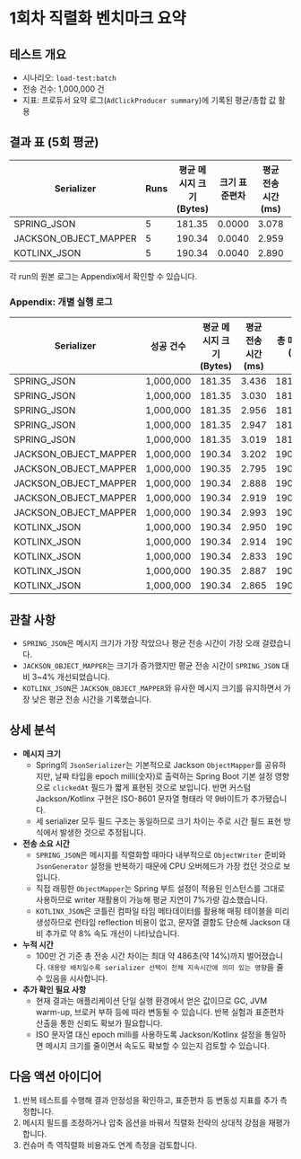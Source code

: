 # 1회차 직렬화 벤치마크 요약

## 테스트 개요
- 시나리오: `load-test:batch`
- 전송 건수: 1,000,000 건
- 지표: 프로듀서 요약 로그(`AdClickProducer summary`)에 기록된 평균/총합 값 활용

## 결과 표 (5회 평균)
| Serializer | Runs | 평균 메시지 크기 (Bytes) | 크기 표준편차 | 평균 전송 시간 (ms) | 전송시간 표준편차 |
| --- | --- | --- | --- | --- | --- |
| SPRING_JSON | 5 | 181.35 | 0.0000 | 3.078 | 0.182 |
| JACKSON_OBJECT_MAPPER | 5 | 190.34 | 0.0040 | 2.959 | 0.137 |
| KOTLINX_JSON | 5 | 190.34 | 0.0040 | 2.890 | 0.040 |

각 run의 원본 로그는 Appendix에서 확인할 수 있습니다.

### Appendix: 개별 실행 로그
| Serializer | 성공 건수 | 평균 메시지 크기 (Bytes) | 평균 전송 시간 (ms) | 총 메시지 크기 (Bytes) | 총 전송 시간 (ms) |
| --- | --- | --- | --- | --- | --- |
| SPRING_JSON | 1,000,000 | 181.35 | 3.436 | 181,347,890 | 3,436,416.307 |
| SPRING_JSON | 1,000,000 | 181.35 | 3.030 | 181,347,890 | 3,029,687.170 |
| SPRING_JSON | 1,000,000 | 181.35 | 2.956 | 181,347,890 | 2,956,009.903 |
| SPRING_JSON | 1,000,000 | 181.35 | 2.947 | 181,347,890 | 2,947,144.033 |
| SPRING_JSON | 1,000,000 | 181.35 | 3.019 | 181,347,890 | 3,018,893.744 |
| JACKSON_OBJECT_MAPPER | 1,000,000 | 190.34 | 3.202 | 190,344,849 | 3,201,744.897 |
| JACKSON_OBJECT_MAPPER | 1,000,000 | 190.35 | 2.795 | 190,345,034 | 2,794,933.224 |
| JACKSON_OBJECT_MAPPER | 1,000,000 | 190.34 | 2.888 | 190,344,880 | 2,888,144.269 |
| JACKSON_OBJECT_MAPPER | 1,000,000 | 190.34 | 2.919 | 190,344,970 | 2,919,462.359 |
| JACKSON_OBJECT_MAPPER | 1,000,000 | 190.34 | 2.993 | 190,344,880 | 2,993,105.897 |
| KOTLINX_JSON | 1,000,000 | 190.34 | 2.950 | 190,344,928 | 2,950,452.538 |
| KOTLINX_JSON | 1,000,000 | 190.34 | 2.914 | 190,344,872 | 2,913,595.245 |
| KOTLINX_JSON | 1,000,000 | 190.34 | 2.833 | 190,344,857 | 2,832,513.247 |
| KOTLINX_JSON | 1,000,000 | 190.35 | 2.887 | 190,345,020 | 2,886,529.231 |
| KOTLINX_JSON | 1,000,000 | 190.34 | 2.865 | 190,344,908 | 2,865,257.177 |

## 관찰 사항
- `SPRING_JSON`은 메시지 크기가 가장 작았으나 평균 전송 시간이 가장 오래 걸렸습니다.
- `JACKSON_OBJECT_MAPPER`는 크기가 증가했지만 평균 전송 시간이 `SPRING_JSON` 대비 3~4% 개선되었습니다.
- `KOTLINX_JSON`은 `JACKSON_OBJECT_MAPPER`와 유사한 메시지 크기를 유지하면서 가장 낮은 평균 전송 시간을 기록했습니다.

## 상세 분석
- **메시지 크기**
  - Spring의 `JsonSerializer`는 기본적으로 Jackson `ObjectMapper`를 공유하지만, 날짜 타입을 epoch milli(숫자)로 출력하는 Spring Boot 기본 설정 영향으로 `clickedAt` 필드가 짧게 표현된 것으로 보입니다. 반면 커스텀 Jackson/Kotlinx 구현은 ISO-8601 문자열 형태라 약 9바이트가 추가됐습니다.
  - 세 serializer 모두 필드 구조는 동일하므로 크기 차이는 주로 시간 필드 표현 방식에서 발생한 것으로 추정됩니다.
- **전송 소요 시간**
  - `SPRING_JSON`은 메시지를 직렬화할 때마다 내부적으로 `ObjectWriter` 준비와 `JsonGenerator` 설정을 반복하기 때문에 CPU 오버헤드가 가장 컸던 것으로 보입니다.
  - 직접 래핑한 `ObjectMapper`는 Spring 부트 설정이 적용된 인스턴스를 그대로 사용하므로 writer 재활용이 가능해 평균 지연이 7%가량 감소했습니다.
  - `KOTLINX_JSON`은 코틀린 컴파일 타임 메타데이터를 활용해 매핑 테이블을 미리 생성하므로 런타임 reflection 비용이 없고, 문자열 결합도 단순해 Jackson 대비 추가로 약 8% 속도 개선이 나타났습니다.
- **누적 시간**
  - 100만 건 기준 총 전송 시간 차이는 최대 약 486초(약 14%)까지 벌어졌습니다. `대용량 배치일수록 serializer 선택이 전체 지속시간에 의미 있는 영향`을 줄 수 있음을 시사합니다.
- **추가 확인 필요 사항**
  - 현재 결과는 애플리케이션 단일 실행 환경에서 얻은 값이므로 GC, JVM warm-up, 브로커 부하 등에 따라 변동될 수 있습니다. 반복 실험과 표준편차 산출을 통한 신뢰도 확보가 필요합니다.
  - ISO 문자열 대신 epoch milli를 사용하도록 Jackson/Kotlinx 설정을 통일하면 메시지 크기를 줄이면서 속도도 확보할 수 있는지 검토할 수 있습니다.

## 다음 액션 아이디어
1. 반복 테스트를 수행해 결과 안정성을 확인하고, 표준편차 등 변동성 지표를 추가 측정합니다.
2. 메시지 필드를 조정하거나 압축 옵션을 바꿔서 직렬화 전략의 상대적 강점을 재평가합니다.
3. 컨슈머 측 역직렬화 비용과도 연계 측정을 검토합니다.
